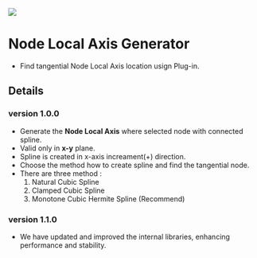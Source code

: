 ![](https://hubs.ly/Q02hxwzz0)

# Node Local Axis Generator

- Find tangential Node Local Axis location usign Plug-in.

## Details

### version 1.0.0

- Generate the **Node Local Axis** where selected node with connected spline.
- Valid only in **x-y** plane.
- Spline is created in x-axis increament(+) direction.
- Choose the method how to create spline and find the tangential node.
- There are three method :
  1. Natural Cubic Spline
  2. Clamped Cubic Spline
  3. Monotone Cubic Hermite Spline (Recommend)

### version 1.1.0

- We have updated and improved the internal libraries, enhancing performance and stability.
